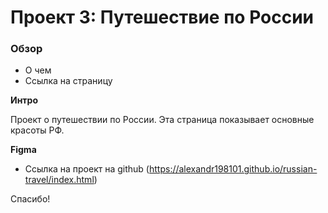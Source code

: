 # Проект 3: Путешествие по России

### Обзор
* О чем
* Ссылка на страницу


**Интро**

Проект о путешествии по России.
Эта страница показывает основные красоты РФ.

**Figma**

* Ссылка на проект на github (https://alexandr198101.github.io/russian-travel/index.html)

Спасибо!
